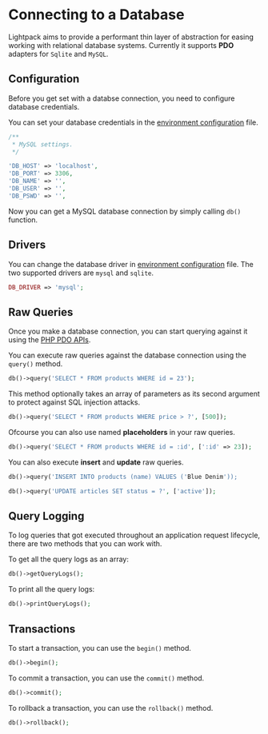 # Connecting to a Database

Lightpack aims to provide a performant thin layer of abstraction for easing working with relational database systems. Currently it supports **PDO** adapters for
<code>Sqlite</code> and <code>MySQL</code>.

## Configuration

Before you get set with a databse connection, you need to configure database credentials. 

You can set your database credentials in the [environment configuration](/environments) file.

```php
/**
 * MySQL settings.
 */

'DB_HOST' => 'localhost',
'DB_PORT' => 3306,
'DB_NAME' => '',
'DB_USER' => '',
'DB_PSWD' => '',
``` 

Now you can get a MySQL database connection by simply calling `db()` function.

## Drivers

You can change the database driver in [environment configuration](/environments) file. The two supported drivers are `mysql` and `sqlite`.

```php
DB_DRIVER => 'mysql';
```

## Raw Queries

<p class="tip">Once you make a database connection, you can start querying against it using the <a href="https://www.php.net/manual/en/book.pdo.php" target="_blank">PHP PDO APIs</a>.
</p>

You can execute raw queries against the database connection using the <code>query()</code>
method.

```php
db()->query('SELECT * FROM products WHERE id = 23');
```

This method optionally takes an array of parameters as its second argument to protect against SQL injection attacks.

```php
db()->query('SELECT * FROM products WHERE price > ?', [500]);
```

Ofcourse you can also use named **placeholders** in your raw queries.

```php
db()->query('SELECT * FROM products WHERE id = :id', [':id' => 23]);
```

You can also execute **insert** and **update** raw queries.

```php
db()->query('INSERT INTO products (name) VALUES ('Blue Denim'));
```

```php
db()->query('UPDATE articles SET status = ?', ['active']);
```

## Query Logging

To log queries that got executed throughout an application request lifecycle, there are two methods that you can work with.

To get all the query logs as an array:

```php
db()->getQueryLogs();
```

To print all the query logs:

```php
db()->printQueryLogs();
```

## Transactions

To start a transaction, you can use the <code>begin()</code> method.

```php
db()->begin();
```

To commit a transaction, you can use the <code>commit()</code> method.

```php
db()->commit();
```

To rollback a transaction, you can use the <code>rollback()</code> method.

```php
db()->rollback();
```
